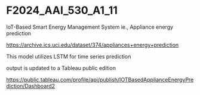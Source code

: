 # F2024_AAI_530_A1_11
 IoT-Based Smart Energy Management System ie., Appliance energy prediction

https://archive.ics.uci.edu/dataset/374/appliances+energy+prediction

This model utilizes LSTM for time series prediction

output is updated to a Tableau public edition

https://public.tableau.com/profile/api/publish/IOTBasedApplianceEnergyPrediction/Dashboard2
